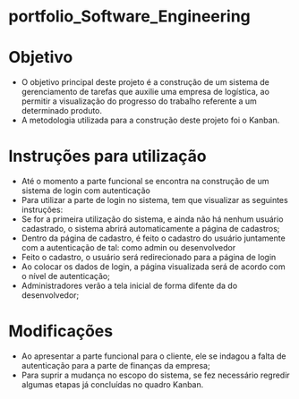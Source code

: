 # portfolio_Software_Engineering

# Objetivo
- O objetivo principal deste projeto é a construção de um sistema de gerenciamento de tarefas que auxilie uma empresa de logística, ao permitir a visualização do progresso do trabalho referente a um determinado produto.
- A metodologia utilizada para a construção deste projeto foi o Kanban.

# Instruções para utilização
- Até o momento a parte funcional se encontra na construção de um sistema de login com autenticação
- Para utilizar a parte de login no sistema, tem que visualizar as seguintes instruções:
-   Se for a primeira utilização do sistema, e ainda não há nenhum usuário cadastrado, o sistema abrirá automaticamente a página de cadastros;
-   Dentro da página de cadastro, é feito o cadastro do usuário juntamente com a autenticação de tal: como admin ou desenvolvedor
-   Feito o cadastro, o usuário será redirecionado para a página de login
-   Ao colocar os dados de login, a página visualizada será de acordo com o nível de autenticação;
-   Administradores verão a tela inicial de forma difente da do desenvolvedor;

# Modificações
- Ao apresentar a parte funcional para o cliente, ele se indagou a falta de autenticação para a parte de finanças da empresa;
- Para suprir a mudança no escopo do sistema, se fez necessário regredir algumas etapas já concluídas no quadro Kanban.

